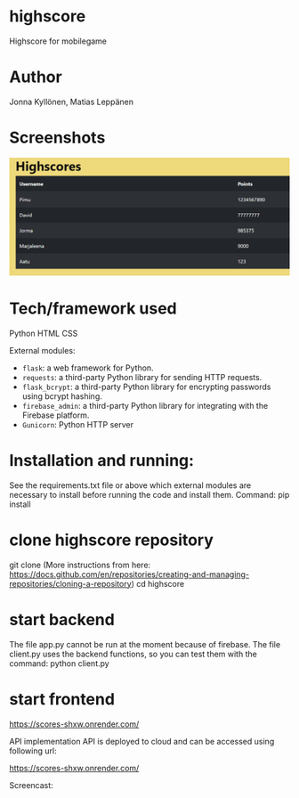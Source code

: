 # highscore
Highscore for mobilegame

# Author
Jonna Kyllönen, 
Matias Leppänen

# Screenshots
![Image of highscore](/highscore.png)


# Tech/framework used

Python
HTML
CSS


External modules:

- `flask`: a web framework for Python.
- `requests`: a third-party Python library for sending HTTP requests.
- `flask_bcrypt`: a third-party Python library for encrypting passwords using bcrypt hashing.
- `firebase_admin`: a third-party Python library for integrating with the Firebase platform.
- `Gunicorn`: Python HTTP server

# Installation and running:
See the requirements.txt file or above which external modules are necessary to install before running the code and install them. Command: pip install <module name here>

# clone highscore repository
git clone <copy the repository link here> (More instructions from here: https://docs.github.com/en/repositories/creating-and-managing-repositories/cloning-a-repository)
cd highscore

# start backend
The file app.py cannot be run at the moment because of firebase. The file client.py uses the backend functions, so you can test them with the command: python client.py

# start frontend
https://scores-shxw.onrender.com/

API implementation
API is deployed to cloud and can be accessed using following url:

https://scores-shxw.onrender.com/

Screencast:
